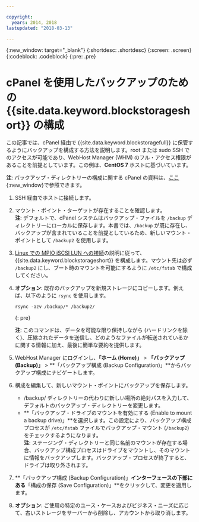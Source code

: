 ```yaml
---

copyright:
  years: 2014, 2018
lastupdated: "2018-03-13"

---
```

{:new_window: target="_blank"}
{:shortdesc: .shortdesc}
{:screen: .screen}
{:codeblock: .codeblock}
{:pre: .pre}
 
# cPanel を使用したバックアップのための {{site.data.keyword.blockstorageshort}} の構成

この記事では、cPanel 経由で {{site.data.keyword.blockstoragefull}} に保管するようにバックアップを構成する方法を説明します。root または sudo SSH でのアクセスが可能であり、WebHost Manager (WHM) のフル・アクセス権限があることを前提としています。この例は、**CentOS 7** ホストに基づいています。

**注**: バックアップ・ディレクトリーの構成に関する cPanel の資料は、[ここ](https://docs.cpanel.net/display/68Docs/Backup+Configuration#BackupConfiguration-ConfigureBackupDirectory){:new_window}で参照できます。

1. SSH 経由でホストに接続します。

2. マウント・ポイント・ターゲットが存在することを確認します。<br />
   **注**: デフォルトで、cPanel システムはバックアップ・ファイルを `/backup` ディレクトリーにローカルに保存します。本書では、`/backup` が既に存在し、バックアップが含まれていることを前提としているため、新しいマウント・ポイントとして `/backup2` を使用します。
   
3. [Linux での MPIO iSCSI LUN への接続](accessing_block_storage_linux.html)の説明に従って、{{site.data.keyword.blockstorageshort}} を構成します。マウント先は必ず `/backup2` にし、ブート時のマウントを可能にするように `/etc/fstab` で構成してください。

4. **オプション**: 既存のバックアップを新規ストレージにコピーします。例えば、以下のように `rsync` を使用します。
   ```
   rsync -azv /backup/* /backup2/
   ```
   {: pre}
    
    **注**: このコマンドは、データを可能な限り保持しながら (ハードリンクを除く)、圧縮されたデータを送信し、どのようなファイルが転送されているかに関する情報に加え、最後に簡単な要約を提供します。
    
5.  WebHost Manager にログインし、**「ホーム (Home)」** > **「バックアップ (Backup)」** > **「バックアップ構成 (Backup Configuration)」**からバックアップ構成にナビゲートします。

6.  構成を編集して、新しいマウント・ポイントにバックアップを保存します。 
    - /backup/ ディレクトリーの代わりに新しい場所の絶対パスを入力して、デフォルトのバックアップ・ディレクトリーを変更します。 
    - **「バックアップ・ドライブのマウントを有効にする (Enable to mount a backup drive)」**を選択します。この設定により、バックアップ構成プロセスが `/etc/fstab` ファイルでバックアップ・マウント (`/backup2`) をチェックするようになります。<br /> **注**: ステージング・ディレクトリーと同じ名前のマウントが存在する場合、バックアップ構成プロセスはドライブをマウントし、そのマウントに情報をバックアップします。バックアップ・プロセスが終了すると、ドライブは取り外されます。 

7. **「バックアップ構成 (Backup Configuration)」**インターフェースの下部にある**「構成の保存 (Save Configuration)」**をクリックして、変更を適用します。

8. **オプション**: ご使用の特定のユース・ケースおよびビジネス・ニーズに応じて、古いストレージをサーバーから削除し、アカウントから取り消します。

